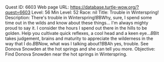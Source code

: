 Quest ID: 6603
Web page URL: https://database.turtle-wow.org/?quest=6603
Level: 56
Min Level: 52
Race: nil
Title: Trouble in Winterspring!
Description: There's trouble in Winterspring!$B$BWhy, sure, I spend some time out in the wilds and know about these things... I'm always mighty proud to say it. I consider the hours I spend out there in the hills to be golden. Help you cultivate quick reflexes, a cool head and a keen eye...$B$BIt takes judgement, brains and maturity to appreciate the wilderness in the way that I do.$B$BNow, what was I talking about?$B$BAh yes, trouble. See Donova Snowden at the hot springs and she can tell you more.
Objective: Find Donova Snowden near the hot springs in Winterspring.
